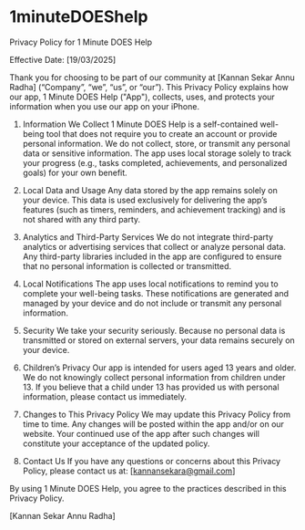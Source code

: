 # 1minuteDOEShelp

Privacy Policy for 1 Minute DOES Help

Effective Date: [19/03/2025]

Thank you for choosing to be part of our community at [Kannan Sekar Annu Radha] (“Company”, “we”, “us”, or “our”). This Privacy Policy explains how our app, 1 Minute DOES Help ("App"), collects, uses, and protects your information when you use our app on your iPhone.

1. Information We Collect
1 Minute DOES Help is a self-contained well-being tool that does not require you to create an account or provide personal information. We do not collect, store, or transmit any personal data or sensitive information. The app uses local storage solely to track your progress (e.g., tasks completed, achievements, and personalized goals) for your own benefit.

2. Local Data and Usage
Any data stored by the app remains solely on your device. This data is used exclusively for delivering the app’s features (such as timers, reminders, and achievement tracking) and is not shared with any third party.

3. Analytics and Third-Party Services
We do not integrate third-party analytics or advertising services that collect or analyze personal data. Any third-party libraries included in the app are configured to ensure that no personal information is collected or transmitted.

4. Local Notifications
The app uses local notifications to remind you to complete your well-being tasks. These notifications are generated and managed by your device and do not include or transmit any personal information.

5. Security
We take your security seriously. Because no personal data is transmitted or stored on external servers, your data remains securely on your device.

6. Children’s Privacy
Our app is intended for users aged 13 years and older. We do not knowingly collect personal information from children under 13. If you believe that a child under 13 has provided us with personal information, please contact us immediately.

7. Changes to This Privacy Policy
We may update this Privacy Policy from time to time. Any changes will be posted within the app and/or on our website. Your continued use of the app after such changes will constitute your acceptance of the updated policy.

8. Contact Us
If you have any questions or concerns about this Privacy Policy, please contact us at: [kannansekara@gmail.com]

By using 1 Minute DOES Help, you agree to the practices described in this Privacy Policy.

[Kannan Sekar Annu Radha]

